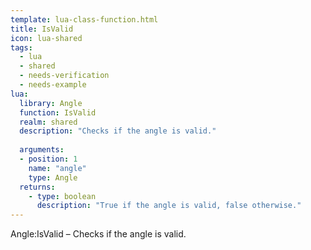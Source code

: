 ```yaml
---
template: lua-class-function.html
title: IsValid
icon: lua-shared
tags:
  - lua
  - shared
  - needs-verification
  - needs-example
lua:
  library: Angle
  function: IsValid
  realm: shared
  description: "Checks if the angle is valid."
  
  arguments:
  - position: 1
    name: "angle"
    type: Angle
  returns:
    - type: boolean
      description: "True if the angle is valid, false otherwise."
---
```


<div class="lua__search__keywords">
Angle:IsValid &#x2013; Checks if the angle is valid.
</div>
